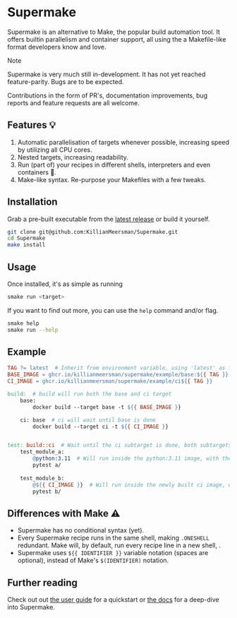# Supermake
Supermake is an alternative to Make, the popular build automation tool.
It offers builtin parallelism and container support, all using the a Makefile-like format developers know and love.

> [!Note]  
> Supermake is very much still in-development. It has not yet reached feature-parity. Bugs are to be expected.
> 
> Contributions in the form of PR's, documentation improvements, bug reports and feature requests are all welcome.

## Features 💡
1. Automatic parallelisation of targets whenever possible, increasing speed by utilizing all CPU cores.
2. Nested targets, increasing readability.
3. Run (part of) your recipes in different shells, interpreters and even containers 🐳.
5. Make-like syntax. Re-purpose your Makefiles with a few tweaks.

## Installation
Grab a pre-built executable from the [latest release](https://github.com/KillianMeersman/Supermake/releases/latest/) or build it yourself.
```bash
git clone git@github.com:KillianMeersman/Supermake.git
cd Supermake
make install
```

## Usage
Once installed, it's as simple as running
```bash
smake run <target>
```

If you want to find out more, you can use the `help` command and/or flag.
```bash
smake help
smake run --help
```

## Example
```Makefile
TAG ?= latest  # Inherit from environment variable, using 'latest' as fallback
BASE_IMAGE = ghcr.io/killianmeersman/supermake/example/base:${{ TAG }}
CI_IMAGE = ghcr.io/killianmeersman/supermake/example/ci${{ TAG }}

build:  # build will run both the base and ci target
	base:
		docker build --target base -t ${{ BASE_IMAGE }}

	ci: base  # ci will wait until base is done
		docker build --target ci -t ${{ CI_IMAGE }}


test: build::ci  # Wait until the ci subtarget is done, both subtargets will run in parallel
	test_module_a:
		@python:3.11  # Will run inside the python:3.11 image, with the current directory mounted inside
		pytest a/
	
	test_module_b:
		@${{ CI_IMAGE }}  # Will run inside the newly built ci image, with the current directory mounted inside
		pytest b/
```

## Differences with Make ⚠️
- Supermake has no conditional syntax (yet).
- Every Supermake recipe runs in the same shell, making `.ONESHELL` redundant. Make will, by default, run every recipe line in a new shell, .
- Supermake uses `${{ IDENTIFIER }}` variable notation (spaces are optional), instead of Make's `$(IDENTIFIER)` notation.


## Further reading
Check out out [the user guide](USERGUIDE.md) for a quickstart or [the docs](DOCS.md) for a deep-dive into Supermake.
